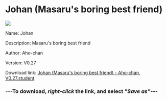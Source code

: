 # Johan (Masaru's boring best friend)

<img src = "https://raw.githubusercontent.com/Arbiter1223/Koukou-Gurashi-Custom-Students/master/Students/Files/Johan%20(Masaru's%20boring%20best%20friend).png">

Name: Johan

Description: Masaru's boring best friend

Author: Aho-chan

Version: V0.27

Download link: <a href="https://raw.githubusercontent.com/Arbiter1223/Koukou-Gurashi-Custom-Students/master/Students/Files/Johan%20(Masaru's%20boring%20best%20friend)%20-%20Aho-chan%2C%20V0.27.student">Johan (Masaru's boring best friend) - Aho-chan, V0.27.student</a>

### ---**To download, _right-click_ the link, and select _"Save as"_**---

